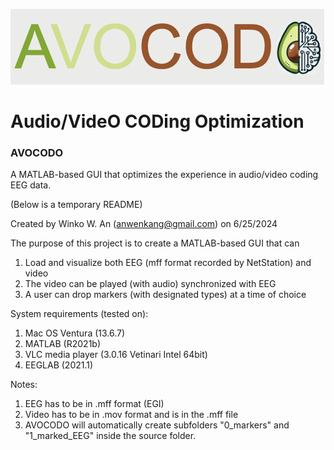 ![alt text](config/logo.png?raw=true)

# Audio/VideO CODing Optimization

### AVOCODO
 A MATLAB-based GUI that optimizes the experience in audio/video coding EEG data.

(Below is a temporary README)

Created by Winko W. An (anwenkang@gmail.com) on 6/25/2024

The purpose of this project is to create a MATLAB-based GUI that can

1) Load and visualize both EEG (mff format recorded by NetStation) and video
2) The video can be played (with audio) synchronized with EEG
3) A user can drop markers (with designated types) at a time of choice

System requirements (tested on):

1) Mac OS Ventura (13.6.7)
2) MATLAB (R2021b)
3) VLC media player (3.0.16 Vetinari Intel 64bit)
4) EEGLAB (2021.1)

Notes:
1) EEG has to be in .mff format (EGI)
2) Video has to be in .mov format and is in the .mff file
3) AVOCODO will automatically create subfolders "0_markers" and "1_marked_EEG" inside the source folder.